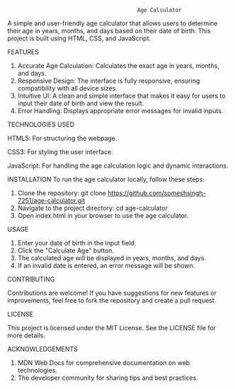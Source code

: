                                              Age Calculator

A simple and user-friendly age calculator that allows users to determine their age in years, months, and days based on their date of birth. This project is built using HTML, CSS, and JavaScript.

FEATURES

1. Accurate Age Calculation: Calculates the exact age in years, months, and days.
2. Responsive Design: The interface is fully responsive, ensuring compatibility with all device sizes.
3. Intuitive UI: A clean and simple interface that makes it easy for users to input their date of birth and view the result.
4. Error Handling: Displays appropriate error messages for invalid inputs.
   
TECHNOLOGIES USED

HTML5: For structuring the webpage.

CSS3: For styling the user interface.

JavaScript: For handling the age calculation logic and dynamic interactions.


INSTALLATION
To run the age calculator locally, follow these steps:
1. Clone the repository: git clone https://github.com/someshsingh-7251/age-calculator.git
2. Navigate to the project directory: cd age-calculator
3. Open index.html in your browser to use the age calculator.

USAGE

1. Enter your date of birth in the input field.
2. Click the "Calculate Age" button.
3. The calculated age will be displayed in years, months, and days.
4. If an invalid date is entered, an error message will be shown.

CONTRIBUTING

Contributions are welcome! If you have suggestions for new features or improvements, feel free to fork the repository and create a pull request.

LICENSE

This project is licensed under the MIT License. See the LICENSE file for more details.

ACKNOWLEDGEMENTS

1. MDN Web Docs for comprehensive documentation on web technologies.
2. The developer community for sharing tips and best practices.
